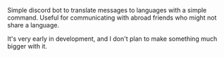 Simple discord bot to translate messages to languages with a simple command.
Useful for communicating with abroad friends who might not share a language.

It's very early in development, and I don't plan to make something much bigger with it.
